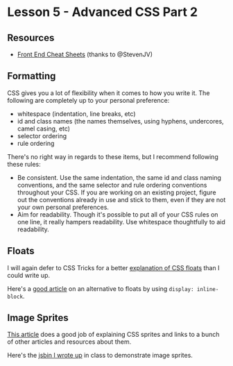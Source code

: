 # Lesson 5 - Advanced CSS Part 2

## Resources

* [Front End Cheat Sheets](http://www.smashingbuzz.com/2014/07/free-html5-css3-and-jquery-cheat-sheets/) (thanks to @StevenJV)

## Formatting

CSS gives you a lot of flexibility when it comes to how you write it. The following are completely up to your personal preference:

* whitespace (indentation, line breaks, etc)
* id and class names (the names themselves, using hyphens, undercores, camel casing, etc)
* selector ordering
* rule ordering

There's no right way in regards to these items, but I recommend following these rules:

* Be consistent. Use the same indentation, the same id and class naming conventions, and the same selector and rule ordering conventions throughout your CSS. If you are working on an existing project, figure out the conventions already in use and stick to them, even if they are not your own personal preferences.
* Aim for readability. Though it's possible to put all of your CSS rules on one line, it really hampers readability. Use whitespace thoughtfully to aid readability.

## Floats

I will again defer to CSS Tricks for a better [explanation of CSS floats](http://css-tricks.com/all-about-floats/) than I could write up.

Here's a [good article](http://designshack.net/articles/css/whats-the-deal-with-display-inline-block/) on an alternative to floats by using `display: inline-block`.

## Image Sprites

[This article](http://www.smashingmagazine.com/2009/04/27/the-mystery-of-css-sprites-techniques-tools-and-tutorials/) does a good job of explaining CSS sprites and links to a bunch of other articles and resources about them.

Here's the [jsbin I wrote up](http://jsbin.com/nuquva/2/edit?html,css,output) in class to demonstrate image sprites.
